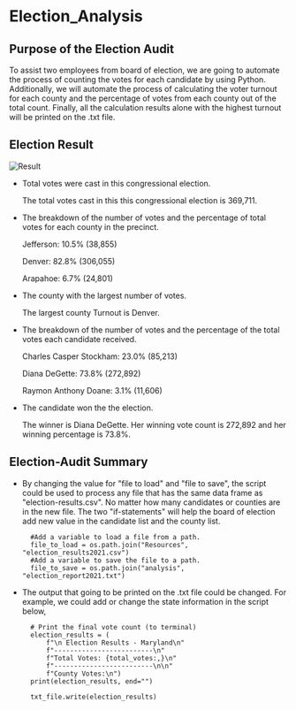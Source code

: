 # Election_Analysis

## Purpose of the Election Audit 

To assist two employees from board of election, we are going to automate the process of counting the votes for each candidate by using Python. Additionally, we will automate the process of calculating the voter turnout for each county and the percentage of votes from each county out of the total count. Finally, all the calculation results alone with the highest turnout will be printed on the .txt file. 

## Election Result

![Result](https://user-images.githubusercontent.com/88631769/133356218-e45c4f26-1d75-43e8-b383-cf47e726d911.PNG)


- Total votes were cast in this congressional election. 

	
	The total votes cast in this this congressional election is 369,711. 


- The breakdown of the number of votes and the percentage of total votes for each county in the precinct.
     
	
	
	Jefferson: 10.5% (38,855)

	Denver: 82.8% (306,055)

	Arapahoe: 6.7% (24,801)


- The county with the largest number of votes. 
    
	
	
	The largest county Turnout is Denver. 



- The breakdown of the number of votes and the percentage of the total votes each candidate received.


	Charles Casper Stockham: 23.0% (85,213)

	Diana DeGette: 73.8% (272,892)

	Raymon Anthony Doane: 3.1% (11,606)


- The candidate won the the election. 
   

	The winner is Diana DeGette. Her winning vote count is 272,892 and her winning percentage is 73.8%. 



## Election-Audit Summary
  
    
- By changing the value for "file to load" and "file to save", the script could be used to process any file that has the same data frame as "election-results.csv". No matter how many candidates or counties are in the new file. The two "if-statements" will help the board of election add new value in the candidate list and the county list. 
 	
		#Add a variable to load a file from a path.
    	file_to_load = os.path.join("Resources", "election_results2021.csv")
    	#Add a variable to save the file to a path.
    	file_to_save = os.path.join("analysis", "election_report2021.txt")


- The output that going to be printed on the .txt file could be changed. For example, we could add or change the state information in the script below, 

      	# Print the final vote count (to terminal)
    	election_results = (
        	f"\n Election Results - Maryland\n"
        	f"-------------------------\n"
        	f"Total Votes: {total_votes:,}\n"
        	f"-------------------------\n\n"
        	f"County Votes:\n")
    	print(election_results, end="")

 		txt_file.write(election_results)
    
